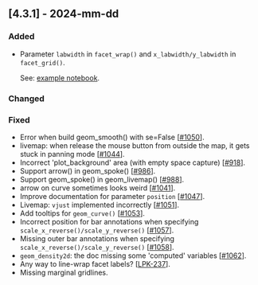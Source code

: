 ## [4.3.1] - 2024-mm-dd

### Added

- Parameter `labwidth` in `facet_wrap()` and `x_labwidth/y_labwidth` in `facet_grid()`.

  See: [example notebook](https://nbviewer.org/github/JetBrains/lets-plot/blob/master/docs/f-24b/facet_multiline_titles.ipynb).


### Changed
      
### Fixed
- Error when build geom_smooth() with se=False [[#1050](https://github.com/JetBrains/lets-plot/issues/1050)].
- livemap: when release the mouse button from outside the map, it gets stuck in panning mode [[#1044](https://github.com/JetBrains/lets-plot/issues/1044)].
- Incorrect 'plot_background' area (with empty space capture) [[#918](https://github.com/JetBrains/lets-plot/issues/918)].
- Support arrow() in geom_spoke() [[#986](https://github.com/JetBrains/lets-plot/issues/986)].
- Support geom_spoke() in geom_livemap() [[#988](https://github.com/JetBrains/lets-plot/issues/988)].
- arrow on curve sometimes looks weird [[#1041](https://github.com/JetBrains/lets-plot/issues/1041)].
- Improve documentation for parameter `position` [[#1047](https://github.com/JetBrains/lets-plot/issues/1047)].
- Livemap: `vjust` implemented incorrectly [[#1051](https://github.com/JetBrains/lets-plot/issues/1051)].
- Add tooltips for `geom_curve()` [[#1053](https://github.com/JetBrains/lets-plot/issues/1053)].
- Incorrect position for bar annotations when specifying `scale_x_reverse()/scale_y_reverse()` [[#1057](https://github.com/JetBrains/lets-plot/issues/1057)].
- Missing outer bar annotations when specifying `scale_x_reverse()/scale_y_reverse()` [[#1058](https://github.com/JetBrains/lets-plot/issues/1058)].
- `geom_density2d`: the doc missing some 'computed' variables [[#1062](https://github.com/JetBrains/lets-plot/issues/1062)].
- Any way to line-wrap facet labels? [[LPK-237](https://github.com/JetBrains/lets-plot-kotlin/issues/237)].
- Missing marginal gridlines.